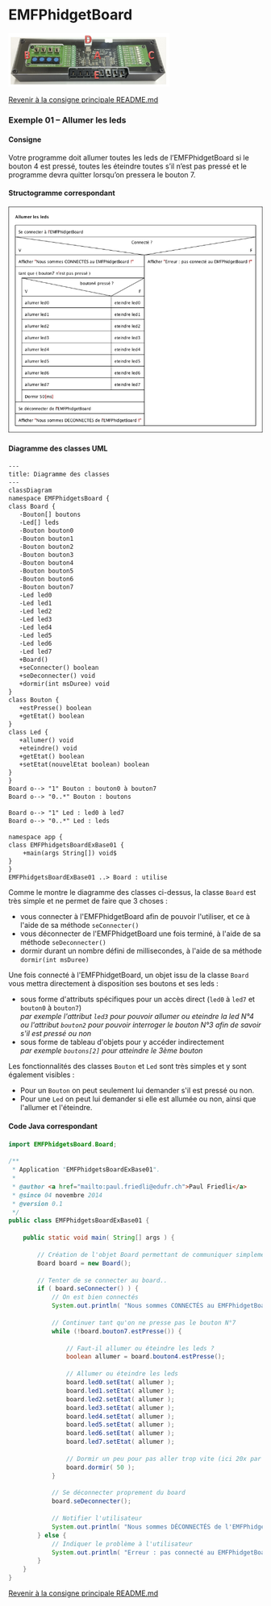 # EMFPhidgetBoard
<img src="doc/img/EMFPhidgetBoard.png" width="320" alt="EMFPhidgetBoard"/>  

[Revenir à la consigne principale README.md](/README.md)

### Exemple 01 – Allumer les leds
#### Consigne
Votre programme doit allumer toutes les leds de l’EMFPhidgetBoard si le bouton 4 est pressé, toutes les éteindre toutes s’il n’est pas pressé et le programme devra quitter lorsqu’on pressera le bouton 7.
#### Structogramme correspondant
<img src="/doc/img/Ex 01 - Allumer les leds.png" width="640" alt="EMFPhidgetBoard"/>

#### Diagramme des classes UML
```mermaid
---
title: Diagramme des classes
---
classDiagram
namespace EMFPhidgetsBoard {
class Board {
   -Bouton[] boutons
   -Led[] leds
   -Bouton bouton0
   -Bouton bouton1
   -Bouton bouton2
   -Bouton bouton3
   -Bouton bouton4
   -Bouton bouton5
   -Bouton bouton6
   -Bouton bouton7
   -Led led0
   -Led led1
   -Led led2
   -Led led3
   -Led led4
   -Led led5
   -Led led6
   -Led led7
   +Board()    
   +seConnecter() boolean
   +seDeconnecter() void
   +dormir(int msDuree) void
}
class Bouton {
   +estPresse() boolean
   +getEtat() boolean
}
class Led {
   +allumer() void
   +eteindre() void
   +getEtat() boolean
   +setEtat(nouvelEtat boolean) boolean
}
}
Board o--> "1" Bouton : bouton0 à bouton7
Board o--> "0..*" Bouton : boutons

Board o--> "1" Led : led0 à led7
Board o--> "0..*" Led : leds

namespace app {
class EMFPhidgetsBoardExBase01 {
    +main(args String[]) void$
}
}
EMFPhidgetsBoardExBase01 ..> Board : utilise
```
Comme le montre le diagramme des classes ci-dessus, la classe `Board` est très simple et ne permet de faire que 3 choses :
- vous connecter à l'EMFPhidgetBoard afin de pouvoir l'utiliser, et ce à l'aide de sa méthode `seConnecter()`
- vous déconnecter de l'EMFPhidgetBoard une fois terminé, à l'aide de sa méthode `seDeconnecter()`
- dormir durant un nombre défini de millisecondes, à l'aide de sa méthode `dormir(int msDuree)`

Une fois connecté à l'EMFPhidgetBoard, un objet issu de la classe `Board` vous mettra directement à disposition ses boutons et ses leds :
- sous forme d'attributs spécifiques pour un accès direct (`led0` à `led7` et `bouton0` à `bouton7`)  
_par exemple l'attribut `led3` pour pouvoir allumer ou eteindre la led N°4 ou l'attribut `bouton2` pour pouvoir interroger le bouton N°3 afin de savoir s'il est pressé ou non_
- sous forme de tableau d'objets pour y accéder indirectement  
_par exemple `boutons[2]` pour atteindre le 3ème bouton_

Les fonctionnalités des classes `Bouton` et `Led` sont très simples et y sont également visibles :
- Pour un `Bouton` on peut seulement lui demander s'il est pressé ou non.
- Pour une `Led` on peut lui demander si elle est allumée ou non, ainsi que l'allumer et l'éteindre.

#### Code Java correspondant
```java
import EMFPhidgetsBoard.Board;

/**
 * Application "EMFPhidgetsBoardExBase01".
 *
 * @author <a href="mailto:paul.friedli@edufr.ch">Paul Friedli</a>
 * @since 04 novembre 2014
 * @version 0.1
 */
public class EMFPhidgetsBoardExBase01 {

    public static void main( String[] args ) {

        // Création de l'objet Board permettant de communiquer simplement avec l'EMFPhidgetBoard
        Board board = new Board();

        // Tenter de se connecter au board..
        if ( board.seConnecter() ) {
            // On est bien connectés
            System.out.println( "Nous sommes CONNECTÉS au EMFPhidgetBoard !" );

            // Continuer tant qu'on ne presse pas le bouton N°7
            while (!board.bouton7.estPresse()) {

                // Faut-il allumer ou éteindre les leds ?
                boolean allumer = board.bouton4.estPresse();

                // Allumer ou éteindre les leds
                board.led0.setEtat( allumer );
                board.led1.setEtat( allumer );
                board.led2.setEtat( allumer );
                board.led3.setEtat( allumer );
                board.led4.setEtat( allumer );
                board.led5.setEtat( allumer );
                board.led6.setEtat( allumer );
                board.led7.setEtat( allumer );
                
                // Dormir un peu pour pas aller trop vite (ici 20x par seconde on va vérifier)
                board.dormir( 50 );
            }

            // Se déconnecter proprement du board
            board.seDeconnecter();

            // Notifier l'utilisateur
            System.out.println( "Nous sommes DÉCONNECTÉS de l'EMFPhidgetBoard !" );
        } else {
            // Indiquer le problème à l'utilisateur
            System.out.println( "Erreur : pas connecté au EMFPhidgetBoard !" );
        }
    }
}
```


[Revenir à la consigne principale README.md](/README.md)
